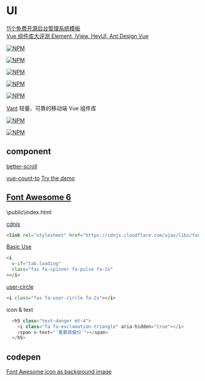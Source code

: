 # UI

[11个免费开源后台管理系统模板](https://cloud.tencent.com/developer/article/1637897)  
[Vue 组件库大评测 Element, iView, HeyUI, Ant Design Vue](https://juejin.im/post/6844903913553035272)  

[![NPM](https://nodei.co/npm/bootstrap-vue.png?downloads=true&stars=true)](https://nodei.co/npm/bootstrap-vue/)

[![NPM](https://nodei.co/npm/sass-loader.png?downloads=true&stars=true)](https://nodei.co/npm/sass-loader/)

[![NPM](https://nodei.co/npm/semantic-ui.png?downloads=true&stars=true)](https://nodei.co/npm/semantic-ui/)

[![NPM](https://nodei.co/npm/vant.png?downloads=true&stars=true)](https://nodei.co/npm/vant/)

[![NPM](https://nodei.co/npm/postcss-pxtorem.png?downloads=true&stars=true)](https://nodei.co/npm/postcss-pxtorem/)

[Vant](https://youzan.github.io/vant/#/zh-CN/) 轻量、可靠的移动端 Vue 组件库

[![NPM](https://nodei.co/npm/vue-backtotop.png?downloads=true&stars=true)](https://nodei.co/npm/vue-backtotop/)

[![NPM](https://nodei.co/npm/vue-clipboards.png?downloads=true&stars=true)](https://nodei.co/npm/vue-clipboards/)


## component

[better-scroll](https://nodei.co/npm/better-scroll/)

[vue-count-to](https://nodei.co/npm/vue-count-to/)
[Try the demo](http://panjiachen.github.io/countTo/demo/)

## [Font Awesome 6](https://fontawesome.com/)

\public\index.html

[cdnjs](https://cdnjs.com/libraries/font-awesome)

```html
<link rel="stylesheet" href="https://cdnjs.cloudflare.com/ajax/libs/font-awesome/5.12.0-2/css/all.min.css">
```

[Basic Use](https://fontawesome.com/how-to-use/on-the-web/referencing-icons/basic-use)

```html
<i
  v-if="tab.loading"
  class="fas fa-spinner fa-pulse fa-2x"
></i>
```

[user-circle](https://fontawesome.com/icons/user-circle?style=solid)

```html
<i class="fas fa-user-circle fa-2x"></i>
```

icon & text

```js
  <h5 class="text-danger mt-4">
    <i class="fa fa-exclamation-triangle" aria-hidden="true"></i>
    <span v-text="`重要請備份`"></span>
  </h5>

```

## codepen

[Font Awesome icon as background image](https://codepen.io/astrotim/details/IjJzL)
